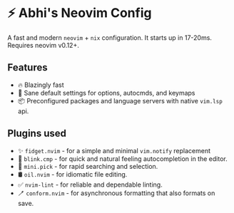 # ⚡ Abhi's Neovim Config

A fast and modern `neovim` + `nix` configuration. It starts up in 17-20ms. Requires neovim v0.12+. 

## Features

- 🔥 Blazingly fast
- 🧹 Sane default settings for options, autocmds, and keymaps
- 📦 Preconfigured packages and language servers with native `vim.lsp` api.

## Plugins used
- ✨ `fidget.nvim` - for a simple and minimal `vim.notify` replacement 
- 📝 `blink.cmp` - for quick and natural feeling autocompletion in the editor.
- 🔎 `mini.pick` - for rapid searching and selection.
- 🛢️ `oil.nvim` - for idiomatic file editing.
- ✅ `nvim-lint` - for reliable and dependable linting.
- 🪥 `conform.nvim` - for asynchronous formatting that also formats on save. 
